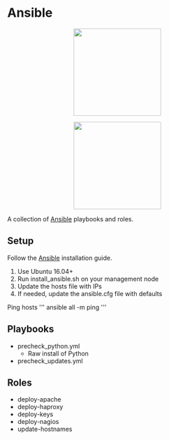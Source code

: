 # Ansible

<p align="center"><img src="https://www.ansible.com/hubfs/2016_Images/Assets/Ansible-Mark-Large-RGB-Black.png?hsLang=en-us" width="200"/></p>
<p align="center"><img src="https://www.ansible.com/hubfs/2016_Images/Assets/Ansible-Wordmark-Large-RGB-Black.png?hsLang=en-us" width="200"/></p>

A collection of [Ansible](https://www.ansible.com/) playbooks and roles.

## Setup

Follow the [Ansible](https://docs.ansible.com/ansible/latest/installation_guide/intro_installation.html?extIdCarryOver=true&sc_cid=701f2000001OH6uAAG) installation guide.

1. Use Ubuntu 16.04+
1. Run install_ansible.sh on your management node
1. Update the hosts file with IPs
1. If needed, update the ansible.cfg file with defaults

Ping hosts
''' ansible all -m ping '''

## Playbooks
* precheck_python.yml
    * Raw install of Python
* precheck_updates.yml

## Roles
* deploy-apache
* deploy-haproxy
* deploy-keys
* deploy-nagios
* update-hostnames